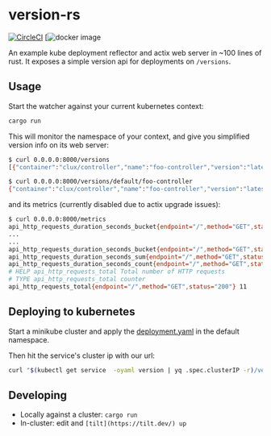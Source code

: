# version-rs
[![CircleCI](https://circleci.com/gh/kube-rs/version-rs/tree/master.svg?style=shield)](https://circleci.com/gh/kube-rs/version-rs/tree/master)
[![docker image](https://hub.docker.com/r/clux/version/tags)

An example kube deployment reflector and actix web server in ~100 lines of rust. It exposes a simple version api for deployments on `/versions`.

## Usage
Start the watcher against your current kubernetes context:

```sh
cargo run
```

This will monitor the namespace of your context, and give you simplified version info on its web server:

```sh
$ curl 0.0.0.0:8000/versions
[{"container":"clux/controller","name":"foo-controller","version":"latest"},{"container":"alpine","name":"debugger","version":"3.13"}]

$ curl 0.0.0.0:8000/versions/default/foo-controller
{"container":"clux/controller","name":"foo-controller","version":"latest"}
```

and its metrics (currently disabled due to actix upgrade issues):

```sh
$ curl 0.0.0.0:8000/metrics
api_http_requests_duration_seconds_bucket{endpoint="/",method="GET",status="200",le="0.005"} 11
...
...
api_http_requests_duration_seconds_bucket{endpoint="/",method="GET",status="200",le="+Inf"} 11
api_http_requests_duration_seconds_sum{endpoint="/",method="GET",status="200"} 0.001559851
api_http_requests_duration_seconds_count{endpoint="/",method="GET",status="200"} 11
# HELP api_http_requests_total Total number of HTTP requests
# TYPE api_http_requests_total counter
api_http_requests_total{endpoint="/",method="GET",status="200"} 11
```

## Deploying to kubernetes
Start a minikube cluster and apply the [deployment.yaml](./deployment.yaml) in the default namespace.

Then hit the service's cluster ip with our url:

```sh
curl "$(kubectl get service  -oyaml version | yq .spec.clusterIP -r)/versions/version"
```

## Developing
- Locally against a cluster: `cargo run`
- In-cluster: edit and `[tilt](https://tilt.dev/) up`
